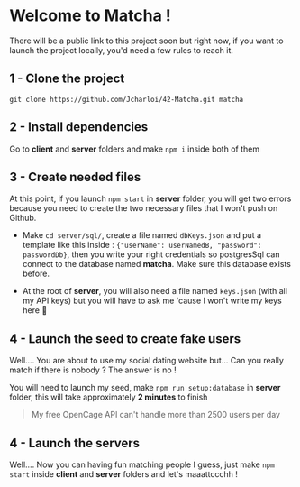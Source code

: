# Welcome to Matcha !

There will be a public link to this project soon but right now, if you want to launch the project locally, you'd need a few rules to reach it.

## 1 - Clone the project

`git clone https://github.com/Jcharloi/42-Matcha.git matcha`

## 2 - Install dependencies

Go to **client** and **server** folders and make `npm i` inside both of them

## 3 - Create needed files

At this point, if you launch `npm start` in **server** folder, you will get two errors because you need to create the two necessary files that I won't push on Github.

- Make `cd server/sql/`, create a file named `dbKeys.json` and put a template like this inside : `{"userName": userNamedB, "password": passwordDb}`, then you write your right credentials so postgresSql can connect to the database named **matcha**. Make sure this database exists before.

- At the root of **server**, you will also need a file named `keys.json` (with all my API keys) but you will have to ask me 'cause I won't write my keys here 🤔

## 4 - Launch the seed to create fake users

Well.... You are about to use my social dating website but... Can you really match if there is nobody ? The answer is no !

You will need to launch my seed, make `npm run setup:database` in **server** folder, this will take approximately **2 minutes** to finish

> My free OpenCage API can't handle more than 2500 users per day

## 4 - Launch the servers

Well.... Now you can having fun matching people I guess, just make `npm start` inside **client** and **server** folders and let's maaattccchh !
